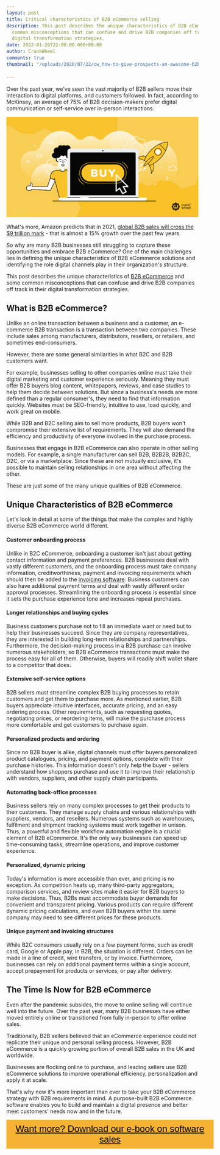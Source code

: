 ```yaml
---
layout: post
title: Critical characteristics of B2B eCommerce selling
description: This post describes the unique characteristics of B2B eCommerce and some
  common misconceptions that can confuse and drive B2B companies off track in their
  digital transformation strategies.
date: 2022-01-26T22:00:00.000+00:00
author: CrankWheel
comments: true
thumbnail: "/uploads/2020/07/22/cw_how-to-give-prospects-an-awesome-b2b-sales-experience.jpg"

---
```

Over the past year, we've seen the vast majority of B2B sellers move their interaction to digital platforms, and customers followed. In fact, according to McKinsey, an average of 75% of B2B decision-makers prefer digital communication or self-service over in-person interactions.

![](/uploads/2020/07/22/cw_how-to-give-prospects-an-awesome-b2b-sales-experience.jpg)

What's more, Amazon predicts that in 2021, [global B2B sales will cross the $9 trillion mark](https://go.amazonsellerservices.com/amazonbusiness/riseofb2becommerce) - that is almost a 15% growth over the past few years.

So why are many B2B businesses still struggling to capture these opportunities and embrace B2B eCommerce? One of the main challenges lies in defining the unique characteristics of B2B eCommerce solutions and identifying the role digital channels play in their organization's structure.

This post describes the unique characteristics of [B2B eCommerce](https://www.shift4shop.com/b2b-ecommerce.html) and some common misconceptions that can confuse and drive B2B companies off track in their digital transformation strategies.

## What is B2B eCommerce?

Unlike an online transaction between a business and a customer, an e-commerce B2B transaction is a transaction between two companies. These include sales among manufacturers, distributors, resellers, or retailers, and sometimes end-consumers.

However, there are some general similarities in what B2C and B2B customers want.

For example, businesses selling to other companies online must take their digital marketing and customer experience seriously. Meaning they must offer B2B buyers blog content, whitepapers, reviews, and case studies to help them decide between solutions. But since a business's needs are more defined than a regular consumer's, they need to find that information quickly. Websites must be SEO-friendly, intuitive to use, load quickly, and work great on mobile.

While B2B and B2C selling aim to sell more products, B2B buyers won't compromise their extensive list of requirements. They will also demand the efficiency and productivity of everyone involved in the purchase process.

Businesses that engage in B2B eCommerce can also operate in other selling models. For example, a single manufacturer can sell B2B, B2B2B, B2B2C, D2C, or via a marketplace. Since these are not mutually exclusive, it's possible to maintain selling relationships in one area without affecting the other.

These are just some of the many unique qualities of B2B eCommerce.

## Unique Characteristics of B2B eCommerce

Let's look in detail at some of the things that make the complex and highly diverse B2B eCommerce world different.

#### **Customer onboarding process**

Unlike in B2C eCommerce, onboarding a customer isn't just about getting contact information and payment preferences. B2B businesses deal with vastly different customers, and the onboarding process must take company information, creditworthiness, payment and invoicing requirements which should then be added to the [invoicing software](https://www.getyooz.com/blog/invoice-management-software). Business customers can also have additional payment terms and deal with vastly different order approval processes. Streamlining the onboarding process is essential since it sets the purchase experience tone and increases repeat purchases.

#### **Longer relationships and buying cycles**

Business customers purchase not to fill an immediate want or need but to help their businesses succeed. Since they are company representatives, they are interested in building long-term relationships and partnerships. Furthermore, the decision-making process in a B2B purchase can involve numerous stakeholders, so B2B eCommerce transactions must make the process easy for all of them. Otherwise, buyers will readily shift wallet share to a competitor that does.

#### **Extensive self-service options**

B2B sellers must streamline complex B2B buying processes to retain customers and get them to purchase more. As mentioned earlier, B2B buyers appreciate intuitive interfaces, accurate pricing, and an easy ordering process. Other requirements, such as requesting quotes, negotiating prices, or reordering items, will make the purchase process more comfortable and get customers to purchase again.

#### **Personalized products and ordering**

Since no B2B buyer is alike, digital channels must offer buyers personalized product catalogues, pricing, and payment options, complete with their purchase histories. This information doesn't only help the buyer - sellers understand how shoppers purchase and use it to improve their relationship with vendors, suppliers, and other supply chain participants.

#### **Automating back-office processes**

Business sellers rely on many complex processes to get their products to their customers. They manage supply chains and various relationships with suppliers, vendors, and resellers. Numerous systems such as warehouses, fulfilment and shipment tracking systems must work together in unison. Thus, a powerful and flexible workflow automation engine is a crucial element of B2B eCommerce. It's the only way businesses can speed up time-consuming tasks, streamline operations, and improve customer experience.

#### **Personalized, dynamic pricing**

Today's information is more accessible than ever, and pricing is no exception. As competition heats up, many third-party aggregators, comparison services, and review sites make it easier for B2B buyers to make decisions. Thus, B2Bs must accommodate buyer demands for convenient and transparent pricing. Various products can require different dynamic pricing calculations, and even B2B buyers within the same company may need to see different prices for these products.

#### **Unique payment and invoicing structures**

While B2C consumers usually rely on a few payment forms, such as credit card, Google or Apple pay, in B2B, the situation is different. Orders can be made in a line of credit, wire transfers, or by invoice. Furthermore, businesses can rely on additional payment terms within a single account, accept prepayment for products or services, or pay after delivery.

## The Time Is Now for B2B eCommerce

Even after the pandemic subsides, the move to online selling will continue well into the future. Over the past year, many B2B businesses have either moved entirely online or transitioned from fully in-person to offer online sales.

Traditionally, B2B sellers believed that an eCommerce experience could not replicate their unique and personal selling process. However, B2B eCommerce is a quickly growing portion of overall B2B sales in the UK and worldwide.

Businesses are flocking online to purchase, and leading sellers use B2B eCommerce solutions to improve operational efficiency, personalization and apply it at scale.

That's why now it's more important than ever to take your B2B eCommerce strategy with B2B requirements in mind. A purpose-built B2B eCommerce software enables you to build and maintain a digital presence and better meet customers' needs now and in the future.

<style> .btn-signup { padding-top: 11px !important; border-radius: 0px !important; background-color: #f6b333; text-align: center; padding: 10px 20px !important; border: 0px !important; width: 100%; margin-bottom: 20px; } .btn-signup a { color: black !important; font-family: 'Titillium Web', sans-serif; font-size: 24px !important; font-weight: normal !important; } </style>

<div class="btn-signup"><a style="cursor: pointer;" href="/sign-up-to-download">Want more? Download our e-book on software sales</a></div>